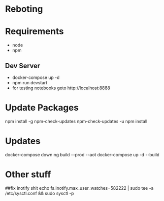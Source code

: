 # Reboting

# Requirements
* node
* npm

## Dev Server
* docker-compose up -d
* npm run devstart
* for testing notebooks goto http://localhost:8888

# Update Packages
npm install -g npm-check-updates
npm-check-updates -u
npm install 

# Updates
docker-compose down
ng build --prod --aot
docker-compose up -d --build

# Other stuff
##fix inotify shit
echo fs.inotify.max_user_watches=582222 | sudo tee -a /etc/sysctl.conf && sudo sysctl -p
